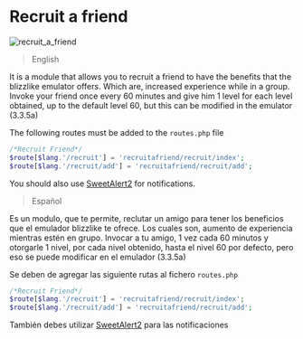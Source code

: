 # Recruit a friend

![recruit_a_friend](https://user-images.githubusercontent.com/2810187/138608057-75db3f1a-512a-4096-99c9-9efa16d07c96.png)

> English

It is a module that allows you to recruit a friend to have the benefits that the blizzlike emulator offers. Which are, increased experience while in a group. Invoke your friend once every 60 minutes and give him 1 level for each level obtained, up to the default level 60, but this can be modified in the emulator (3.3.5a)

The following routes must be added to the `routes.php` file

```php
/*Recruit Friend*/
$route[$lang.'/recruit'] = 'recruitafriend/recruit/index';
$route[$lang.'/recruit/add'] = 'recruitafriend/recruit/add';
```

You should also use [SweetAlert2](https://sweetalert2.github.io/) for notifications.

> Español

Es un modulo, que te permite, reclutar un amigo para tener los beneficios que el emulador blizzlike te ofrece. Los cuales son, aumento de experiencia mientras estén en grupo. Invocar a tu amigo, 1 vez cada 60 minutos y otorgarle 1 nivel, por cada nivel obtenido, hasta el nivel 60 por defecto, pero eso se puede modificar en el emulador (3.3.5a)

Se deben de agregar las siguiente rutas al fichero `routes.php`

```php
/*Recruit Friend*/
$route[$lang.'/recruit'] = 'recruitafriend/recruit/index';
$route[$lang.'/recruit/add'] = 'recruitafriend/recruit/add';
```

También debes utilizar [SweetAlert2](https://sweetalert2.github.io/) para las notificaciones
